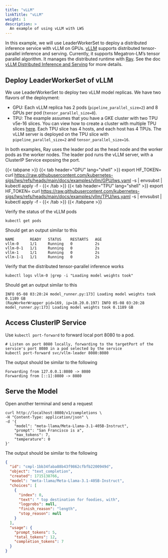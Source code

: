```yaml
---
title: "vLLM"
linkTitle: "vLLM"
weight: 1
description: >
  An example of using vLLM with LWS
---
```


In this example, we will use LeaderWorkerSet to deploy a distributed inference service with vLLM on GPUs.
[vLLM](https://docs.vllm.ai/en/latest/index.html) supports distributed tensor-parallel inference and serving. Currently, it supports Megatron-LM’s tensor parallel algorithm. It manages the distributed runtime with [Ray](https://docs.ray.io/en/latest/index.html). See the doc [vLLM Distributed Inference and Serving](https://docs.vllm.ai/en/latest/serving/distributed_serving.html) for more details.

## Deploy LeaderWorkerSet of vLLM
We use LeaderWorkerSet to deploy two vLLM model replicas. We have two flavors of the deployment:
- GPU: Each vLLM replica has 2 pods (`pipeline_parallel_size=2`) and 8 GPUs per pod (`tensor_parallel_size=8`).
- TPU: The example assumes that you have a GKE cluster with two TPU v5e-16 slices. You can view how to create a cluster with multiple TPU slices [here](https://cloud.google.com/kubernetes-engine/docs/how-to/tpus). Each TPU slice has 4 hosts, and each host has 4 TPUs. The vLLM server is deployed on the TPU slice with `pipeline_parallel_size=2` and `tensor_parallel_size=16`.

In both examples, Ray uses the leader pod as the head node and the worker pods as the worker nodes. The leader pod runs the vLLM server, with a ClusterIP Service exposing the port.

{{< tabpane >}}
{{< tab header="GPU" lang="shell" >}}
export HF_TOKEN=<your-hf-token>
curl https://raw.githubusercontent.com/kubernetes-sigs/lws/refs/heads/main/docs/examples/vllm/GPU/lws.yaml -s | envsubst | kubectl apply -f -
{{< /tab >}}
{{< tab header="TPU" lang="shell" >}}
export HF_TOKEN=<your-hf-token>
curl https://raw.githubusercontent.com/kubernetes-sigs/lws/refs/heads/main/docs/examples/vllm/TPU/lws.yaml -s | envsubst | kubectl apply -f -
{{< /tab >}}
{{< /tabpane >}}

Verify the status of the vLLM pods
```shell
kubectl get pods
```

Should get an output similar to this
```shell
NAME       READY   STATUS    RESTARTS   AGE
vllm-0     1/1     Running   0          2s
vllm-0-1   1/1     Running   0          2s
vllm-1     1/1     Running   0          2s
vllm-1-1   1/1     Running   0          2s
```

Verify that the distributed tensor-parallel inference works
```shell
kubectl logs vllm-0 |grep -i "Loading model weights took"
```
Should get an output similar to this
```text
INFO 05-08 03:20:24 model_runner.py:173] Loading model weights took 0.1189 GB
(RayWorkerWrapper pid=169, ip=10.20.0.197) INFO 05-08 03:20:28 model_runner.py:173] Loading model weights took 0.1189 GB
```


## Access ClusterIP Service

Use `kubectl port-forward` to forward local port 8080 to a pod.
```shell
# Listen on port 8080 locally, forwarding to the targetPort of the service's port 8080 in a pod selected by the service
kubectl port-forward svc/vllm-leader 8080:8080
```

The output should be similar to the following
```shell
Forwarding from 127.0.0.1:8080 -> 8080
Forwarding from [::1]:8080 -> 8080
```

## Serve the Model

Open another terminal and send a request
```shell
curl http://localhost:8080/v1/completions \
-H "Content-Type: application/json" \
-d '{
    "model": "meta-llama/Meta-Llama-3.1-405B-Instruct",
    "prompt": "San Francisco is a",
    "max_tokens": 7,
    "temperature": 0
}'
```

The output should be similar to the following
```json
{
  "id": "cmpl-1bb34faba88b43f9862cfbfb2200949d",
  "object": "text_completion",
  "created": 1715138766,
  "model": "meta-llama/Meta-Llama-3.1-405B-Instruct",
  "choices": [
    {
      "index": 0,
      "text": " top destination for foodies, with",
      "logprobs": null,
      "finish_reason": "length",
      "stop_reason": null
    }
  ],
  "usage": {
    "prompt_tokens": 5,
    "total_tokens": 12,
    "completion_tokens": 7
  }
}
```

